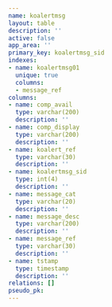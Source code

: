 ```yaml
---
name: koalertmsg
layout: table
description: ''
active: false
app_area: ''
primary_key: koalertmsg_sid
indexes:
- name: koalertmsg01
  unique: true
  columns:
  - message_ref
columns:
- name: comp_avail
  type: varchar(200)
  description: ''
- name: comp_display
  type: varchar(200)
  description: ''
- name: koalert_ref
  type: varchar(30)
  description: ''
- name: koalertmsg_sid
  type: int(4)
  description: ''
- name: message_cat
  type: varchar(20)
  description: ''
- name: message_desc
  type: varchar(200)
  description: ''
- name: message_ref
  type: varchar(30)
  description: ''
- name: tstamp
  type: timestamp
  description: ''
relations: []
pseudo_pk: 
---
```


